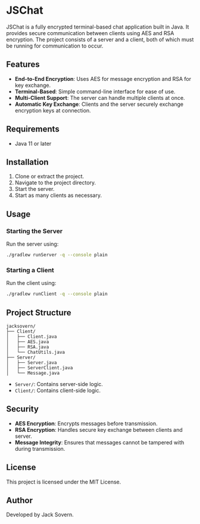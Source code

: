 # JSChat

JSChat is a fully encrypted terminal-based chat application built in Java. It provides secure communication between clients using AES and RSA encryption. The project consists of a server and a client, both of which must be running for communication to occur.

## Features
- **End-to-End Encryption**: Uses AES for message encryption and RSA for key exchange.
- **Terminal-Based**: Simple command-line interface for ease of use.
- **Multi-Client Support**: The server can handle multiple clients at once.
- **Automatic Key Exchange**: Clients and the server securely exchange encryption keys at connection.

## Requirements
- Java 11 or later

## Installation
1. Clone or extract the project.
2. Navigate to the project directory.
3. Start the server.
4. Start as many clients as necessary.

## Usage
### Starting the Server
Run the server using:
```sh
./gradlew runServer -q --console plain
```

### Starting a Client
Run the client using:
```sh
./gradlew runClient -q --console plain
```

## Project Structure
```
jacksovern/
├── Client/
│   ├── Client.java
│   ├── AES.java
│   ├── RSA.java
│   └── ChatUtils.java
├── Server/
│   ├── Server.java
│   ├── ServerClient.java
│   └── Message.java
```
- `Server/`: Contains server-side logic.
- `Client/`: Contains client-side logic.

## Security
- **AES Encryption**: Encrypts messages before transmission.
- **RSA Encryption**: Handles secure key exchange between clients and server.
- **Message Integrity**: Ensures that messages cannot be tampered with during transmission.

## License
This project is licensed under the MIT License.

## Author
Developed by Jack Sovern.
